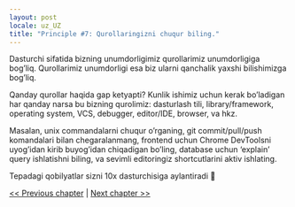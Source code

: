 ```yaml
---
layout: post
locale: uz_UZ
title: "Principle #7: Qurollaringizni chuqur biling."
---
```


Dasturchi sifatida bizning unumdorligimiz qurollarimiz unumdorligiga bog’liq. Qurollarimiz unumdorligi esa biz ularni qanchalik yaxshi bilishimizga bog’liq.

Qanday qurollar haqida gap ketyapti? Kunlik ishimiz uchun kerak bo’ladigan har qanday narsa bu bizning qurolimiz: dasturlash tili, library/framework, operating system, VCS, debugger, editor/IDE, browser, va hkz.

Masalan, unix commandalarni chuqur o’rganing, git commit/pull/push komandalari bilan chegaralanmang, frontend uchun Chrome DevToolsni uyog’idan kirib buyog’idan chiqadigan bo’ling, database uchun ‘explain’ query ishlatishni biling, va sevimli editoringiz shortcutlarini aktiv ishlating.

Tepadagi qobilyatlar sizni 10x dasturchisiga aylantiradi 🥷

[<< Previous chapter](/2024/02/01/principle-6-oz-oqishingizni-boshqaring.html) | [Next chapter >>](/2024/02/04/principle-8-faol-aloqada-boling.html)
